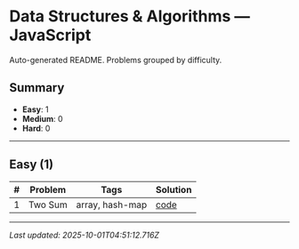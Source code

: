 # Data Structures & Algorithms — JavaScript

Auto-generated README. Problems grouped by difficulty.

## Summary

- **Easy**: 1
- **Medium**: 0
- **Hard**: 0

---

## Easy (1)

| # | Problem | Tags | Solution |
|---|---|---|---|
| 1 | Two Sum | array,  hash-map | [code](./solutions/easy/two-sums.js) |


---

_Last updated: 2025-10-01T04:51:12.716Z_
